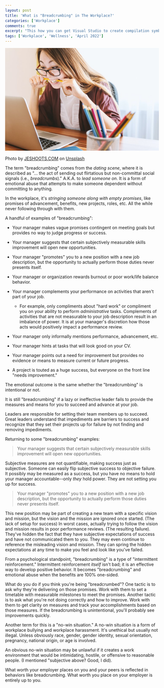 ```yaml
---
layout: post
title: 'What is "Breadcrumbing" in The Workplace?'
categories: ['Workplace']
comments: true
excerpt: "This how you can get Visual Studio to create compilation symbols based on environment variables like `USERNAME`"
tags: ['Workplace', 'Wellness', 'April 2022']
---
```

![frustration](../assets/jeshoots-com--2vD8lIhdnw-unsplash.jpg)

Photo by <a href="https://unsplash.com/@jeshoots?utm_source=unsplash&utm_medium=referral&utm_content=creditCopyText">JESHOOTS.COM</a> on <a href="https://unsplash.com/s/photos/confused?utm_source=unsplash&utm_medium=referral&utm_content=creditCopyText">Unsplash</a>
  
The term "breadcrumbing" comes from the _dating scene_, where it is described
as "... the act of sending out flirtatious but non-committal social signals
(i.e., _breadcrumbs_)."  A.K.A. to _lead someone on_. It is a form of emotional
abuse that attempts to make someone dependent without committing to anything.

In the workplace, it's _stringing someone along with empty promises_, like
promises of advancement, benefits, new projects, roles, etc. All the while never
following through with them.

A handful of examples of "breadcrumbing":

- Your manager makes vague promises contingent on meeting goals but provides no
  way to judge progress or success.

- Your manager suggests that certain subjectively measurable skills improvement
  will open new opportunities.

- Your manager "promotes" you to a new position with a new job description, but
  the opportunity to actually perform those duties never presents itself.

- Your manager or organization rewards burnout or poor work/life balance
  behavior.

- Your manager complements your performance on activities that aren't part of
  your job.

  - For example, only compliments about "hard work" or compliment you on your
    ability to perform _administrative_ tasks. Complements of activities that
    are not measurable to your job description result in an imbalance of power.
    It is at your manager's discretion how those acts would positively impact a
    performance review.

- Your manager only informally mentions performance, advancement, etc.

- Your manager hints at tasks that will look good on your CV.

- Your manager points out a need for improvement but provides no evidence or
  means to measure current or future progress.

- A project is touted as a huge success, but everyone on the front line "needs
  improvement."

The emotional outcome is the same whether the "breadcrumbing" is intentional or
not.

It is still "breadcrumbing" if a lazy or ineffective leader fails to provide the
measures and means for you to succeed and advance at your job.

Leaders are responsible for setting their team members up to succeed. Great
leaders understand that impediments are barriers to success and recognize that
they set their projects up for failure by not finding and removing impediments.

Returning to some "breadcrumbing" examples:

> Your manager suggests that certain subjectively measurable skills improvement
> will open new opportunities.

Subjective measures are not quantifiable, making success just as subjective.
Someone can easily flip subjective success to objective failure. It possibly may
be measured as a success, but you have no means to hold your manager
accountable--only _they_ hold power. They are not setting you up for success.

> Your manager "promotes" you to a new position with a new job description, but
> the opportunity to actually perform those duties never presents itself.

This new position may be part of creating a new team with a specific vision and
mission, but the vision and the mission are ignored once started. (The lack of
setup for success) In worst cases, actually trying to follow the vision and
mission results in poor performance reviews. (The resulting failure). They've
hidden the fact that they have subjective expectations of success and have not
communicated them to you. They may even continue to reference the
misleading vision and mission. They can spring the hidden expectations at any
time to make you feel and look like you've failed.

From a psychological standpoint, "breadcrumbing" is a type of "intermittent
reinforcement." Intermittent reinforcement _itself_ isn't bad; it is an
effective way to develop positive behavior. It becomes "breadcrumbing" and
emotional abuse when the benefits are 100% one-sided.

What do you do if you think you're being "breadcrumbed"? One tactic is to ask why
they're delivering on those promises. Work with them to set a timetable with
measurable milestones to meet the promises. Another tactic is to ask what
you're not doing correctly and how to improve. Work with them to get clarity on
measures and track your accomplishments based on those measures. If the
breadcrumbing is unintentional, you'll probably see improvements quickly.

Another term for this is a "no-win situation." A no-win situation is a form of
workplace bullying and workplace harassment. It's unethical but usually not
illegal. Unless obviously race, gender, gender identity, sexual orientation,
pregnancy, national origin, or age is involved.

An obvious no-win situation may be unlawful if it creates a work environment that
would be intimidating, hostile, or offensive to reasonable people. (I mentioned
"subjective above? Good, I did).

What worth your employer places on you and your peers is reflected in behaviors
like breadcrumbing. What worth you place on your employer is entirely up to you.

<!--
My opinion is to move on once you recognize this. It has been challenging to
move on in the past, but it is less of a challenge with the employment landscape
being what it is recently. This behavior shows how your employer views your
worth; it's up to you how much worth to give to your employer. I don't recommend
providing them more worth than they offer you.
--------------------------------------------------------------------------------
<!--
https://fairygodboss.com/articles/signs-youre-being-breadcrumbed-at-work-and-how-to-deal
https://www.hrmonline.com.au/section/featured/breadcrumbing-ghosting-workplace/
https://www.forbes.com/sites/jackkelly/2019/09/04/breadcrumbing-how-to-read-the-signs-and-avoid-being-strung-along-in-your-career/?sh=10b11edc4b6b
-->